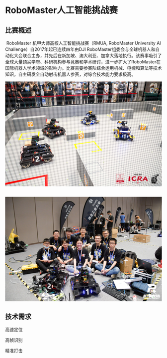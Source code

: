 # RoboMaster人工智能挑战赛

## 比赛概述

​	RoboMaster 机甲大师高校人工智能挑战赛（RMUA, RoboMaster University AI Challenge）自2017年起已连续四年由DJI RoboMaster组委会与全球机器人和自动化大会联合主办，并先后在新加坡、澳大利亚、加拿大落地执行。该赛事吸引了全球大量顶尖学府、科研机构参与竞赛和学术研讨，进一步扩大了RoboMaster在国际机器人学术领域的影响力。比赛需要参赛队综合运用机械、电控和算法等技术知识，自主研发全自动射击机器人参赛，对综合技术能力要求极高。

![RMUA_2](../resource/aboutus/RMUA_2.jpeg)

​	![RMUA_1](../resource/aboutus/RMUA_1.jpeg)



## 技术需求

高速定位

高帧识别

精准打击

